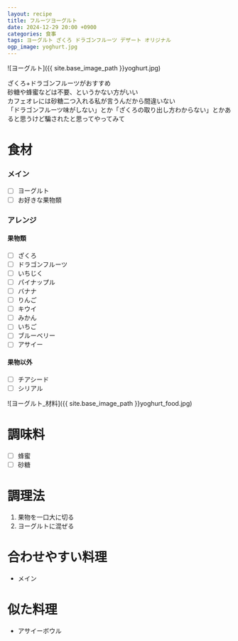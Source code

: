 ```yaml
---
layout: recipe
title: フルーツヨーグルト
date: 2024-12-29 20:00 +0900
categories: 食事
tags: ヨーグルト ざくろ ドラゴンフルーツ デザート オリジナル
ogp_image: yoghurt.jpg
---
```

![ヨーグルト]({{ site.base_image_path }}yoghurt.jpg)

ざくろ+ドラゴンフルーツがおすすめ  
砂糖や蜂蜜などは不要、というかない方がいい  
カフェオレには砂糖二つ入れる私が言うんだから間違いない  
「ドラゴンフルーツ味がしない」とか「ざくろの取り出し方わからない」とかあると思うけど騙されたと思ってやってみて  

# 食材
### メイン
- [ ] ヨーグルト
- [ ] お好きな果物類

### アレンジ
#### 果物類
- [ ] ざくろ
- [ ] ドラゴンフルーツ
- [ ] いちじく
- [ ] パイナップル
- [ ] バナナ
- [ ] りんご
- [ ] キウイ
- [ ] みかん
- [ ] いちご
- [ ] ブルーベリー
- [ ] アサイー

#### 果物以外
- [ ] チアシード
- [ ] シリアル

![ヨーグルト_材料]({{ site.base_image_path }}yoghurt_food.jpg)

# 調味料
- [ ] 蜂蜜
- [ ] 砂糖

# 調理法
1. 果物を一口大に切る
2. ヨーグルトに混ぜる

# 合わせやすい料理
- メイン

# 似た料理
- アサイーボウル